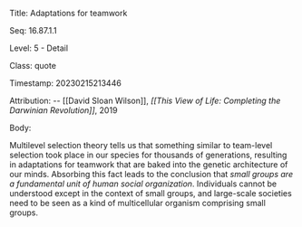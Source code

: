 Title:  Adaptations for teamwork

Seq:    16.87.1.1

Level:  5 - Detail

Class:  quote

Timestamp: 20230215213446

Attribution: -- [[David Sloan Wilson]], *[[This View of Life: Completing the Darwinian Revolution]]*, 2019

Body:

Multilevel selection theory tells us that something similar to team-level selection took place in our species for thousands of generations, resulting in adaptations for teamwork that are baked into the genetic architecture of our minds. Absorbing this fact leads to the conclusion that *small groups are a fundamental unit of human social organization*. Individuals cannot be understood except in the context of small groups, and large-scale societies need to be seen as a kind of multicellular organism comprising small groups. 

